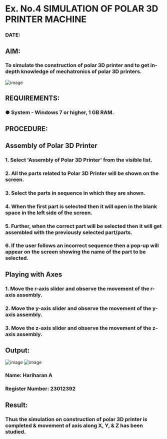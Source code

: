 # Ex. No.4 SIMULATION OF POLAR 3D PRINTER MACHINE

### DATE: 

## AIM:
### To simulate the construction of polar 3D printer and to get in-depth knowledge of mechatronics of polar 3D printers.

![image](https://github.com/Sellakumar1987/Ex.-No.-4---SIMULATION-OF-POLAR-3D-PRINTER-MACHINE/assets/113594316/b551f195-9877-49a2-99bb-a9efcfb3381a)

## REQUIREMENTS:
### ●	System - Windows 7 or higher, 1 GB RAM.

## PROCEDURE:

## Assembly of Polar 3D Printer
### 1.	Select 'Assembly of Polar 3D Printer' from the visible list.
### 2.	All the parts related to Polar 3D Printer will be shown on the screen.
### 3.	Select the parts in sequence in which they are shown.
### 4.	When the first part is selected then it will open in the blank space in the left side of the screen.
### 5.	Further, when the correct part will be selected then it will get assembled with the previously selected part/parts.
### 6.	If the user follows an incorrect sequence then a pop-up will appear on the screen showing the name of the part to be selected.

## Playing with Axes
### 1.	Move the r-axis slider and observe the movement of the r-axis assembly.
### 2.	Move the y-axis slider and observe the movement of the y-axis assembly.
### 3.	Move the z-axis slider and observe the movement of the z-axis assembly.


## Output:
![image](https://github.com/hariharana59/Ex.-No.-4---SIMULATION-OF-POLAR-3D-PRINTER-MACHINE/assets/144980130/80cc3189-f971-4b27-be91-efb9819a8667)
![image](https://github.com/hariharana59/Ex.-No.-4---SIMULATION-OF-POLAR-3D-PRINTER-MACHINE/assets/144980130/78c1733d-01fe-47e5-a23c-2ae192532259)


### Name: Hariharan A
### Register Number: 23012392

## Result: 
### Thus the simulation on construction of polar 3D printer is completed & movement of axis along X, Y, & Z has been studied.
